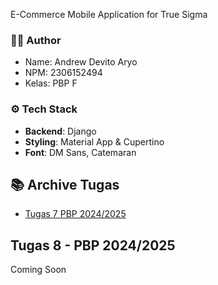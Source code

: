 E-Commerce Mobile Application for True Sigma

### 🧑‍🦰 Author
- Name: Andrew Devito Aryo
- NPM: 2306152494
- Kelas: PBP F

### ⚙️ Tech Stack
- **Backend**: Django
- **Styling**: Material App & Cupertino
- **Font**: DM Sans, Catemaran

## 📚 Archive Tugas 
- [Tugas 7 PBP 2024/2025](https://github.com/Andrew4Coding/skibishop-pbp-mobile/wiki/Tugas-7-PBP-2024-2025)

## Tugas 8 - PBP 2024/2025
Coming Soon
